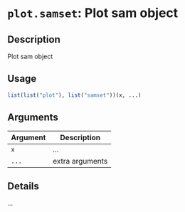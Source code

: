 # `plot.samset`: Plot sam object

## Description


 Plot sam object


## Usage

```r
list(list("plot"), list("samset"))(x, ...)
```


## Arguments

Argument      |Description
------------- |----------------
```x```     |     ...
```...```     |     extra arguments

## Details


 ...



